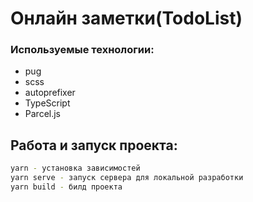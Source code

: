 # Онлайн заметки(TodoList)

### Используемые технологии:
- pug
- scss
- autoprefixer
- TypeScript
- Parcel.js

## Работа и запуск проекта:

```sh
yarn - установка зависимостей
yarn serve - запуск сервера для локальной разработки
yarn build - билд проекта
```